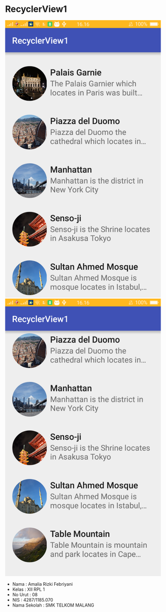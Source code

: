 # RecyclerView1

![SS 1](https://github.com/amaliarizkif/RecyclerView1/blob/master/Screenshot_2016-11-05-16-16-00-73.png)
![SS 2](https://github.com/amaliarizkif/RecyclerView1/blob/master/Screenshot_2016-11-05-16-16-04-61.png)


+ Nama : Amalia Rizki Febriyani 
+ Kelas : XII RPL 1
+ No Urut : 08
+ NIS : 4287/1185.070
+ Nama Sekolah : SMK TELKOM MALANG 

